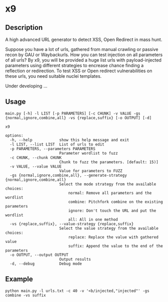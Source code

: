 # x9

## Description
A high advanced URL generator to detect XSS, Open Redirect in mass hunt.

Suppose you have a lot of urls, gathered from manual crawling or passive recon by GAU or Waybackurls. How you can test injection on all parameters of all urls?
By x9, you will be provided a huge list urls with payload-injected parameters using different strategies to encrease chance finding a reflection or redirection. To test XSS or Open redirect vulnerabilities on these urls, you need suitable nuclei templates.

Under developing ...

## Usage

```text
main.py [-h] -l LIST [-p PARAMETERS] [-c CHUNK] -v VALUE -gs {normal,ignore,combine,all} -vs {replace,suffix} [-o OUTPUT] [-d]

x9

options:
  -h, --help            show this help message and exit
  -l LIST, --list LIST  List of urls to edit
  -p PARAMETERS, --parameters PARAMETERS
                        Parameter wordlist to fuzz
  -c CHUNK, --chunk CHUNK
                        Chunk to fuzz the parameters. [default: 15)]
  -v VALUE, --value VALUE
                        Value for parameters to FUZZ
  -gs {normal,ignore,combine,all}, --generate-strategy {normal,ignore,combine,all}
                        Select the mode strategy from the available choices:
                            normal: Remove all parameters and the wordlist
                            combine: Pitchfork combine on the existing parameters
                            ignore: Don't touch the URL and put the wordlist
                            all: All in one method
  -vs {replace,suffix}, --value-strategy {replace,suffix}
                        Select the value strategy from the available choices:
                            replace: Replace the value with gathered value
                            suffix: Append the value to the end of the parameters
  -o OUTPUT, --output OUTPUT
                        Output results
  -d, --debug           Debug mode
```

## Example  
```text
python main.py -l urls.txt -c 40 -v '<b/injected,"injected"' -gs combine -vs suffix
```

